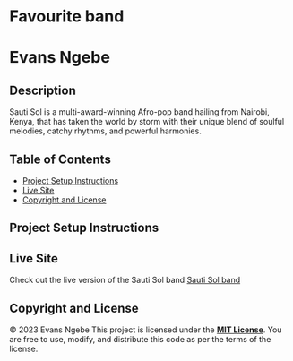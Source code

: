 # Favourite band

# Evans Ngebe

## Description
Sauti Sol is a multi-award-winning Afro-pop band hailing from Nairobi, Kenya, that has taken the world by storm with their unique blend of soulful melodies, catchy rhythms, and powerful harmonies.

## Table of Contents

- [Project Setup Instructions](#project-setup-instructions)
- [Live Site](#live-site)
- [Copyright and License](#copyright-and-license)

## Project Setup Instructions
## Live Site
Check out the live version of the Sauti Sol band
[Sauti Sol band](https://evanik-ke.github.io/project-1/)

## Copyright and License
© 2023 Evans Ngebe
This project is licensed under the [**MIT License**](LICENSE). You are free to use, modify, and distribute this code as per the terms of the license.
